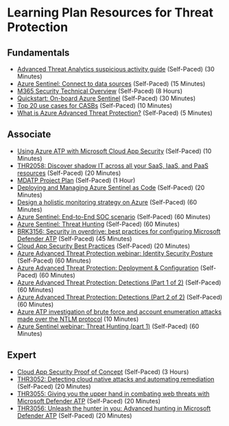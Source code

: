# Learning Plan Resources for Threat Protection

## Fundamentals

* [Advanced Threat Analytics suspicious activity guide](https://docs.microsoft.com/en-us/advanced-threat-analytics/suspicious-activity-guide) (Self-Paced) (30 Minutes)
* [Azure Sentinel: Connect to data sources](https://docs.microsoft.com/en-us/azure/sentinel/connect-data-sources) (Self-Paced) (15 Minutes)
* [M365 Security Technical Overview](https://www.microsoft.com/microsoft-365/partners/tech-hub/security) (Self-Paced) (8 Hours)
* [Quickstart: On-board Azure Sentinel](https://docs.microsoft.com/en-us/azure/sentinel/quickstart-onboard) (Self-Paced) (30 Minutes)
* [Top 20 use cases for CASBs](https://query.prod.cms.rt.microsoft.com/cms/api/am/binary/RE3nibJ) (Self-Paced) (10 Minutes)
* [What is Azure Advanced Threat Protection?](https://docs.microsoft.com/en-us/azure-advanced-threat-protection/what-is-atp) (Self-Paced) (5 Minutes)

## Associate

* [Using Azure ATP with Microsoft Cloud App Security](https://docs.microsoft.com/en-us/azure-advanced-threat-protection/atp-mcas-integration) (Self-Paced) (10 Minutes)
* [THR2058: Discover shadow IT across all your SaaS, IaaS, and PaaS resources](https://myignite.techcommunity.microsoft.com/sessions/79741?source=sessions) (Self-Paced) (20 Minutes)
* [MDATP Project Plan](https://docs.microsoft.com/en-us/windows/security/threat-protection/microsoft-defender-atp/product-brief) (Self-Paced) (1 Hour)
* [Deploying and Managing Azure Sentinel as Code](https://techcommunity.microsoft.com/t5/azure-sentinel/deploying-and-managing-azure-sentinel-as-code/ba-p/1131928#) (Self-Paced) (20 Minutes)
* [Design a holistic monitoring strategy on Azure](https://docs.microsoft.com/en-us/learn/modules/design-monitoring-strategy-on-azure/) (Self-Paced) (60 Minutes)
* [Azure Sentinel: End-to-End SOC scenario](https://www.youtube.com/watch?v=HloK6Ay4h1M&feature=youtu.be) (Self-Paced) (60 Minutes)
* [Azure Sentinel: Threat Hunting](https://www.youtube.com/watch?v=Tiz-ftnlTg4&feature=youtu.be) (Self-Paced) (60 Minutes)
* [BRK3156: Security in overdrive: best practices for configuring Microsoft Defender ATP](https://myignite.techcommunity.microsoft.com/sessions/79803?source=sessions) (Self-Paced) (45 Minutes)
* [Cloud App Security Best Practices](https://docs.microsoft.com/en-us/cloud-app-security/best-practices) (Self-Paced) (20 Minutes)
* [Azure Advanced Threat Protection webinar: Identity Security Posture](https://www.youtube.com/watch?v=e_b7L8t-g_I&feature=youtu.be) (Self-Paced) (60 Minutes)
* [Azure Advanced Threat Protection: Deployment & Configuration](https://www.youtube.com/watch?v=k2PpzgjROLM&feature=youtu.be) (Self-Paced) (60 Minutes)
* [Azure Advanced Threat Protection: Detections (Part 1 of 2)](https://www.youtube.com/watch?v=yX4tC6l-oCo&feature=youtu.be) (Self-Paced) (60 Minutes)
* [Azure Advanced Threat Protection: Detections (Part 2 of 2)](https://www.youtube.com/watch?v=b2Cm1EFiejw&feature=youtu.be) (Self-Paced) (60 Minutes)
* [Azure ATP investigation of brute force and account enumeration attacks made over the NTLM protocol](https://techcommunity.microsoft.com/t5/security-privacy-and-compliance/azure-atp-investigation-of-brute-force-and-account-enumeration/ba-p/1121006) (10 Minutes)
* [Azure Sentinel webinar: Threat Hunting (part 1)](https://www.youtube.com/watch?v=Tiz-ftnlTg4) (Self-Paced) (60 Minutes)

## Expert

* [Cloud App Security Proof of Concept](https://gallery.technet.microsoft.com/Cloud-App-Security-Proof-2fa94be8) (Self-Paced) (3 Hours)
* [THR3052: Detecting cloud native attacks and automating remediation](https://myignite.techcommunity.microsoft.com/sessions/79732?source=sessions) (Self-Paced) (20 Minutes)
* [THR3055: Giving you the upper hand in combating web threats with Microsoft Defender ATP](https://myignite.techcommunity.microsoft.com/sessions/79814?source=sessions) (Self-Paced) (20 Minutes)
* [THR3056: Unleash the hunter in you: Advanced hunting in Microsoft Defender ATP](https://myignite.techcommunity.microsoft.com/sessions/79816?source=sessions) (Self-Paced) (20 Minutes)
